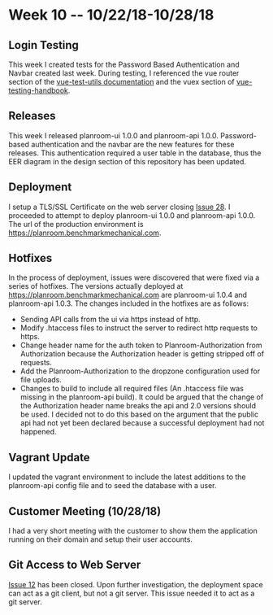 # Week 10 -- 10/22/18-10/28/18

## Login Testing
This week I created tests for the Password Based Authentication and Navbar created last week. During testing, I referenced the vue router section of the [vue-test-utils documentation](https://vue-test-utils.vuejs.org/guides/using-with-vue-router.html) and the vuex section of [vue-testing-handbook](https://lmiller1990.github.io/vue-testing-handbook/testing-vuex.html#testing-vuex).

## Releases
This week I released planroom-ui 1.0.0 and planroom-api 1.0.0.  Password-based authentication and the navbar are the new features for these releases. This authentication required a user table in the database, thus the EER diagram in the design section of this repository has been updated.

## Deployment
I setup a TLS/SSL Certificate on the web server closing [Issue 28](https://github.com/mjsmith11/planroom-journal/issues/28). I proceeded to attempt to deploy planroom-ui 1.0.0 and planroom-api 1.0.0. The url of the production environment is https://planroom.benchmarkmechanical.com.

## Hotfixes
In the process of deployment, issues were discovered that were fixed via a series of hotfixes. The versions actually deployed at https://planroom.benchmarkmechanical.com are planroom-ui 1.0.4 and planroom-api 1.0.3. The changes included in the hotfixes are as follows:
 - Sending API calls from the ui via https instead of http.
 - Modify .htaccess files to instruct the server to redirect http requests to https.
 - Change header name for the auth token to Planroom-Authorization from Authorization because the Authorization header is getting stripped off of requests.
 - Add the Planroom-Authorization to the dropzone configuration used for file uploads.
 - Changes to build to include all required files (An .htaccess file was missing in the planroom-api build).
It could be argued that the change of the Authorization header name breaks the api and 2.0 versions should be used. I decided not to do this based on the argument that the public api had not yet been declared because a successful deployment had not happened.

## Vagrant Update
I updated the vagrant environment to include the latest additions to the planroom-api config file and to seed the database with a user.

## Customer Meeting (10/28/18)
I had a very short meeting with the customer to show them the application running on their domain and setup their user accounts. 

## Git Access to Web Server
[Issue 12](https://github.com/mjsmith11/planroom-journal/issues/12) has been closed. Upon further investigation, the deployment space can act as a git client, but not a git server.  This issue needed it to act as a git server.